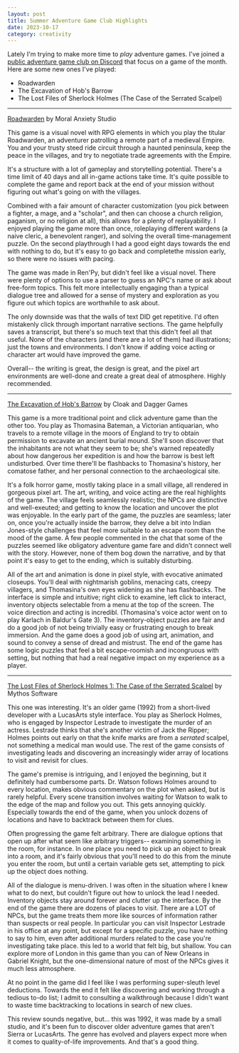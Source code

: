 ```yaml
--- 
layout: post
title: Summer Adventure Game Club Highlights
date: 2023-10-17
category: creativity
---
```


Lately I'm trying to make more time to *play* adventure games. I've
joined a [public adventure game club on
Discord](https://discord.gg/auMAktw3u7) that focus on a game of the
month. Here are some new ones I've played:

- Roadwarden
- The Excavation of Hob's Barrow
- The Lost Files of Sherlock Holmes (The Case of the Serrated Scalpel)

------------------------

[Roadwarden](https://en.wikipedia.org/wiki/Roadwarden) by Moral Anxiety Studio

This game is a visual novel with RPG elements in which you play the
titular Roadwarden, an adventurer patrolling a remote part of a
medieval Empire. You and your trusty steed ride circuit through a
haunted peninsula, keep the peace in the villages, and try to
negotiate trade agreements with the Empire.

It's a structure with a lot of gameplay and storytelling
potential. There's a time limit of 40 days and all in-game actions
take time. It's quite possible to complete the game and report back at
the end of your mission without figuring out what's going on with the
villages.

Combined with a fair amount of character customization (you pick
between a fighter, a mage, and a "scholar", and then can choose a
church religion, paganism, or no religion at all), this allows for a
plenty of replayability. I enjoyed playing the game more than once,
roleplaying different wardens (a naive cleric, a benevolent ranger), and
solving the overall time-management puzzle. On the second playthrough
I had a good eight days towards the end with nothing to do, but it's
easy to go back and completethe mission early, so there were no
issues with pacing.

The game was made in Ren'Py, but didn't feel like a visual novel.
There were plenty of options to use a parser to guess an NPC's name or
ask about free-form topics. This felt more intellectually engaging
than a typical dialogue tree and allowed for a sense of mystery and
exploration as you figure out which topics are worthwhile to ask
about.

The only downside was that the walls of text DID get repetitive. I'd
often mistakenly click through important narrative sections. The game
helpfully saves a transcript, but there's so much text that this
didn't feel all that useful. None of the characters (and there are a
lot of them) had illustrations; just the towns and environments. I
don't know if adding voice acting or character art would have improved
the game.

Overall-- the writing is great, the design is great, and the pixel art
environments are well-done and create a great deal of
atmosphere. Highly recommended.


---------------

[The Excavation of Hob's Barrow](https://en.wikipedia.org/wiki/The_Excavation_of_Hob%27s_Barrow) by Cloak and Dagger Games

This game is a more traditional point and click adventure game than
the other too. You play as Thomasina Bateman, a Victorian antiquarian,
who travels to a remote village in the moors of England to try to
obtain permission to excavate an ancient burial mound. She'll soon
discover that the inhabitants are not what they seem to be; she's
warned repeatedly about how dangerous her expedition is and how the
barrow is best left undisturbed. Over time there'll be flashbacks to
Thomasina's history, her comatose father, and her personal connection
to the archaeological site.

It's a folk horror game, mostly taking place in a small village, all
rendered in gorgeous pixel art. The art, writing, and voice acting are
the real highlights of the game. The village feels seamlessly
realistic; the NPCs are distinctive and well-exeuted; and getting to
know the location and uncover the plot was enjoyable. In the early
part of the game, the puzzles are seamless; later on, once you're
actually inside the barrow, they delve a bit into Indian Jones-style
challenges that feel more suitable to an escape room than the mood of
the game. A few people commented in the chat that some of the puzzles
seemed like obligatory adventure game fare and didn't connect well
with the story. However, none of them bog down the narrative, and by
that point it's easy to get to the ending, which is suitably
disturbing.

All of the art and animation is done in pixel style, with evocative
animated closeups. You'll deal with nightmarish goblins, menacing
cats, creepy villagers, and Thomasina's own eyes widening as she has
flashbacks. The interface is simple and intuitive; right click to
examine, left click to interact, inventory objects selectable from a
menu at the top of the screen. The voice direction and acting is
incredibl. (Thomasina's voice actor went on to play Karlach in
Baldur's Gate 3). The inventory-object puzzles are fair and do a good
job of not being trivially easy or frustrating enough to break
immersion. And the game does a good job of using art, animation, and
sound to convey a sense of dread and mistrust. The end of the game has
some logic puzzles that feel a bit escape-roomish and incongruous with
setting, but nothing that had a real negative impact on my experience
as a player.

---------

[The Lost Files of Sherlock Holmes 1: The Case of the Serrated
Scalpel](https://en.wikipedia.org/wiki/The_Lost_Files_of_Sherlock_Holmes)
by Mythos Software

This one was interesting. It's an older game (1992) from a short-lived
developer with a LucasArts style interface. You play as Sherlock
Holmes, who is engaged by Inspector Lestrade to investigate the murder
of an actress. Lestrade thinks that she's another victim of Jack the
Ripper; Holmes points out early on that the knife marks are from a
*serrated* scalpel, not something a medical man would use. The rest of
the game consists of investigating leads and discovering an
increasingly wider array of locations to visit and revisit for clues.

The game's premise is intriguing, and I enjoyed the beginning, but it
definitely had cumbersome parts. Dr. Watson follows Holmes around to
every location, makes obvious commentary on the plot when asked, but
is rarely helpful. Every scene transition involves waiting for Watson
to walk to the edge of the map and follow you out. This gets annoying
quickly. Especially towards the end of the game, when you unlock
dozens of locations and have to backtrack between them for clues.

Often progressing the game felt arbitrary. There are dialogue options
that open up after what seem like arbitrary triggers-- examining
something in the room, for instance. In one place you need to pick up
an object to break into a room, and it's fairly obvious that you'll
need to do this from the minute you enter the room, but until a
certain variable gets set, attempting to pick up the object does
nothing.

All of the dialogue is menu-driven. I was often in the situation where
I knew what to do next, but couldn't figure out how to unlock the lead
I needed. Inventory objects stay around forever and clutter up the
interface. By the end of the game there are dozens of places to
visit. There are a LOT of NPCs, but the game treats them more like
sources of information rather than suspects or real people. In
particular you can visit Inspector Lestrade in his office at any
point, but except for a specific puzzle, you have nothing to say to
him, even after additional murders related to the case you're
investigating take place. this led to a world that felt big, but
shallow. You can explore more of London in this game than you can of
New Orleans in Gabriel Knight, but the one-dimensional nature of most
of the NPCs gives it much less atmosphere.

At no point in the game did I feel like I was performing super-sleuth
level deductions. Towards the end it felt like discovering and working
through a tedious to-do list; I admit to consulting a walkthrough
because I didn't want to waste time backtracking to locations in
search of new clues.

This review sounds negative, but... this was 1992, it was made by a
small studio, and it's been fun to discover older adventure games that
aren't Sierra or LucasArts. The genre has evolved and players expect
more when it comes to quality-of-life improvements. And that's a good
thing.

